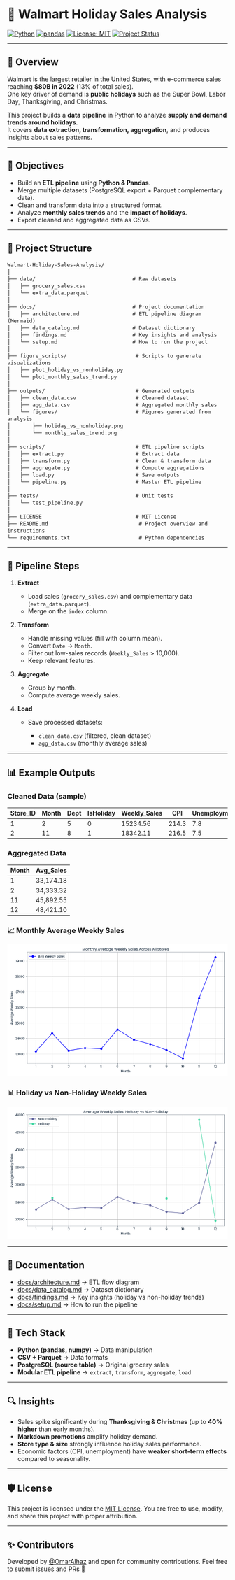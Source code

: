 # 🛒 Walmart Holiday Sales Analysis

[![Python](https://img.shields.io/badge/Python-3.10+-blue.svg)](https://www.python.org/)
[![pandas](https://img.shields.io/badge/pandas-2.0+-yellow.svg)](https://pandas.pydata.org/)
[![License: MIT](https://img.shields.io/badge/License-MIT-green.svg)](LICENSE)
[![Project Status](https://img.shields.io/badge/Status-Completed-brightgreen.svg)]()

---

## 📌 Overview
Walmart is the largest retailer in the United States, with e-commerce sales reaching **$80B in 2022** (13% of total sales).  
One key driver of demand is **public holidays** such as the Super Bowl, Labor Day, Thanksgiving, and Christmas.  

This project builds a **data pipeline** in Python to analyze **supply and demand trends around holidays**.  
It covers **data extraction, transformation, aggregation**, and produces insights about sales patterns.

---

## 🎯 Objectives
- Build an **ETL pipeline** using **Python & Pandas**.  
- Merge multiple datasets (PostgreSQL export + Parquet complementary data).  
- Clean and transform data into a structured format.  
- Analyze **monthly sales trends** and the **impact of holidays**.  
- Export cleaned and aggregated data as CSVs.  

---

## 📂 Project Structure
```plaintext
Walmart-Holiday-Sales-Analysis/
│
├── data/                               # Raw datasets
│   ├── grocery_sales.csv
│   └── extra_data.parquet
│
├── docs/                               # Project documentation
│   ├── architecture.md                 # ETL pipeline diagram (Mermaid)
│   ├── data_catalog.md                 # Dataset dictionary
│   ├── findings.md                     # Key insights and analysis
│   └── setup.md                        # How to run the project
│
├── figure_scripts/                      # Scripts to generate visualizations
│   ├── plot_holiday_vs_nonholiday.py
│   └── plot_monthly_sales_trend.py
│
├── outputs/                             # Generated outputs
│   ├── clean_data.csv                   # Cleaned dataset
│   ├── agg_data.csv                     # Aggregated monthly sales
│   └── figures/                         # Figures generated from analysis
│       ├── holiday_vs_nonholiday.png
│       └── monthly_sales_trend.png
│
├── scripts/                             # ETL pipeline scripts
│   ├── extract.py                       # Extract data
│   ├── transform.py                     # Clean & transform data
│   ├── aggregate.py                     # Compute aggregations
│   ├── load.py                          # Save outputs
│   └── pipeline.py                      # Master ETL pipeline
│
├── tests/                               # Unit tests
│   └── test_pipeline.py
│
├── LICENSE                              # MIT License
├── README.md                             # Project overview and instructions
└── requirements.txt                      # Python dependencies
```
---

## 🔧 Pipeline Steps

1. **Extract**

   * Load sales (`grocery_sales.csv`) and complementary data (`extra_data.parquet`).
   * Merge on the `index` column.

2. **Transform**

   * Handle missing values (fill with column mean).
   * Convert `Date` → `Month`.
   * Filter out low-sales records (`Weekly_Sales` > 10,000).
   * Keep relevant features.

3. **Aggregate**

   * Group by month.
   * Compute average weekly sales.

4. **Load**

   * Save processed datasets:

     * `clean_data.csv` (filtered, clean dataset)
     * `agg_data.csv` (monthly average sales)

---

## 📊 Example Outputs

### Cleaned Data (sample)

| Store\_ID | Month | Dept | IsHoliday | Weekly\_Sales | CPI   | Unemployment |
| --------- | ----- | ---- | --------- | ------------- | ----- | ------------ |
| 1         | 2     | 5    | 0         | 15234.56      | 214.3 | 7.8          |
| 2         | 11    | 8    | 1         | 18342.11      | 216.5 | 7.5          |

### Aggregated Data

| Month | Avg\_Sales |
| ----- | ---------- |
| 1     | 33,174.18  |
| 2     | 34,333.32  |
| 11    | 45,892.55  |
| 12    | 48,421.10  |

### 📈 Monthly Average Weekly Sales

![Monthly Sales Trend](outputs/figures/monthly_sales_trend.png)

### 📊 Holiday vs Non-Holiday Weekly Sales

![Holiday vs Non-Holiday](outputs/figures/holiday_vs_nonholiday.png)

---

## 📑 Documentation

* [docs/architecture.md](docs/architecture.md) → ETL flow diagram
* [docs/data\_catalog.md](docs/data_catalog.md) → Dataset dictionary
* [docs/findings.md](docs/findings.md) → Key insights (holiday vs non-holiday trends)
* [docs/setup.md](docs/setup.md) → How to run the pipeline

---

## 📌 Tech Stack

* **Python (pandas, numpy)** → Data manipulation
* **CSV + Parquet** → Data formats
* **PostgreSQL (source table)** → Original grocery sales
* **Modular ETL pipeline** → `extract`, `transform`, `aggregate`, `load`

---

## 🔍 Insights

* Sales spike significantly during **Thanksgiving & Christmas** (up to **40% higher** than early months).
* **Markdown promotions** amplify holiday demand.
* **Store type & size** strongly influence holiday sales performance.
* Economic factors (CPI, unemployment) have **weaker short-term effects** compared to seasonality.

---

## 🛡️ License

This project is licensed under the [MIT License](LICENSE). You are free to use, modify, and share this project with proper attribution.

---

## ✨ Contributors

Developed by [@OmarAlhaz](https://github.com/OmarAlhaz) and open for community contributions. Feel free to submit issues and PRs 🚀
